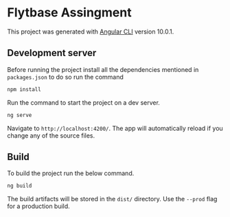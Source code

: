 # Flytbase Assingment

This project was generated with [Angular CLI](https://github.com/angular/angular-cli) version 10.0.1.

## Development server

Before running the project install all the dependencies mentioned in `packages.json` to do so run the command 
```sh
npm install
```
Run the command to start the project on a dev server.
```sh
ng serve
```
Navigate to `http://localhost:4200/`. The app will automatically reload if you change any of the source files.

## Build

To build the project run the below command.
```sh
ng build
```
The build artifacts will be stored in the `dist/` directory. Use the `--prod` flag for a production build.
